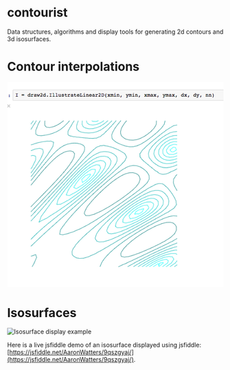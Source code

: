 # contourist

Data structures, algorithms and display tools for generating 2d contours
and 3d isosurfaces.

# Contour interpolations

![Contour display example](contours.png)

# Isosurfaces

![Isosurface display example](isosurfaces.png)

Here is a live jsfiddle demo of an isosurface displayed using jsfiddle:
[https://jsfiddle.net/AaronWatters/9qszgyaj/](https://jsfiddle.net/AaronWatters/9qszgyaj/).


